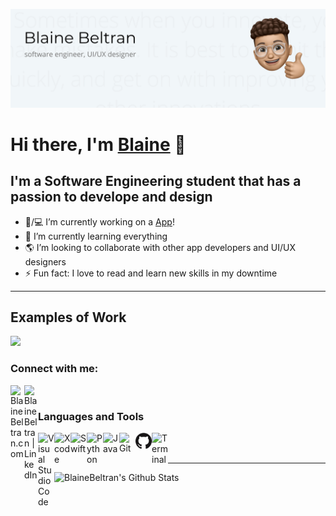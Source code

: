 ![stuff](https://github.com/BlaineBeltran/BlaineBeltran/blob/master/GithubBanner2020.png)

# Hi there, I'm [Blaine][linkedin] 👋

## I'm a Software Engineering student that has a passion to develope and design
- 📱/💻 I’m currently working on a [App][website]!
- 🌱 I’m currently learning everything 
- 🌎 I’m looking to collaborate with other app developers and UI/UX designers
- ⚡ Fun fact: I love to read and learn new skills in my downtime

---

## Examples of Work
<img src="https://user-images.githubusercontent.com/55524257/96609976-bedb5c80-12c0-11eb-88cf-57f6ec371894.gif" width="256" />

### Connect with me:

[<img align="left" alt="BlaineBeltran.com" width="22px" src="https://user-images.githubusercontent.com/55524257/119241018-47510280-bb19-11eb-98d6-dc994598af76.png" />][website]
[<img align="left" alt="Blaine Beltran | LinkedIn" width="22px" src="https://user-images.githubusercontent.com/55524257/119240537-c6443c00-bb15-11eb-9159-eab3c8c1d32c.png" />][linkedin]

<br />

### Languages and Tools

<img align="left" alt="Visual Studio Code" width="26px" src="https://user-images.githubusercontent.com/55524257/119240883-626f4280-bb18-11eb-898f-c17e3f52b990.png" />

<img align="left" alt="Xcode" width="26px" src="https://user-images.githubusercontent.com/55524257/119240894-8df22d00-bb18-11eb-86e8-258eddb51222.png" />

<img align="left" alt="Swift" width="26px" src="https://user-images.githubusercontent.com/55524257/119240947-e1647b00-bb18-11eb-849f-1d6260573681.png" />

<img align="left" alt="Python" width="26px" src="https://user-images.githubusercontent.com/55524257/89429624-68b83d80-d703-11ea-9394-96e025ed90d7.png" />

<img align="left" alt="Java" width="26px" src="https://user-images.githubusercontent.com/55524257/89431053-0eb87780-d705-11ea-8e52-700fbcac13be.png" />

<img align="left" alt="Git" width="26px" src="https://user-images.githubusercontent.com/55524257/119240610-613d1600-bb16-11eb-8f82-6be4f075ae54.png" />

<img align="left" alt="GitHub" width="26px" src="https://raw.githubusercontent.com/github/explore/78df643247d429f6cc873026c0622819ad797942/topics/github/github.png" />

<img align="left" alt="Terminal" width="26px" src="https://github.com/BlaineBeltran/FoodPin/files/6527177/6780b850e811244b71e6d2a4897a7e36_Powershell.pdf" />

<br />
<br />

---

<img align="left" alt="BlaineBeltran's Github Stats" src="https://github-readme-stats.vercel.app/api?username=BlaineBeltran&show_icons=true&hide_border=true" />





[website]: https://blainebeltran.com
[linkedin]: https://www.linkedin.com/in/blainebeltran/

